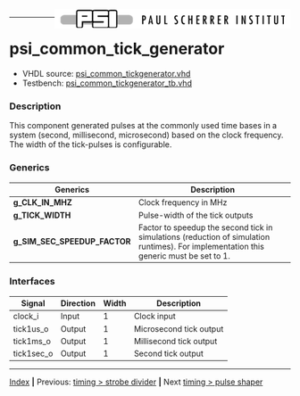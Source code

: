 <img align="right" src="../psi_logo.png">

***
# psi_common_tick_generator

- VHDL source: [psi_common_tickgenerator.vhd](../../hdl/psi_common_tickgenerator.vhd)
- Testbench: [psi_common_tickgenerator_tb.vhd](../../testbench/psi_common_tickgenerator_tb/psi_common_tickgenerator_tb.vhd)


### Description

This component generated pulses at the commonly used time bases in a system (second, millisecond, microsecond) based on the clock frequency. The width of the tick-pulses is configurable.

### Generics

Generics                         | Description
---------------------------------|--------------
**g\_CLK\_IN\_MHZ** 						 |Clock frequency in MHz
**g\_TICK\_WIDTH**							 | Pulse-width of the tick outputs
**g\_SIM\_SEC\_SPEEDUP\_FACTOR** | Factor to speedup the second tick in simulations (reduction of simulation runtimes). For implementation this generic must be set to 1.

### Interfaces


Signal       |Direction  |Width  |Description
-------------|-----------|-------|-------------------------
clock\_i     |Input      |1      |Clock input
tick1us\_o   |Output     |1      |Microsecond tick output
tick1ms\_o   |Output     |1      |Millisecond tick output
tick1sec\_o  |Output     |1      |Second tick output

***
[Index](../psi_common_index.md) **|** Previous: [timing > strobe divider](../ch6_timing/ch6_2_strobe_divider.md) **|** Next [timing > pulse shaper](../ch6_timing/ch6_4_pulse_shaper.md)

